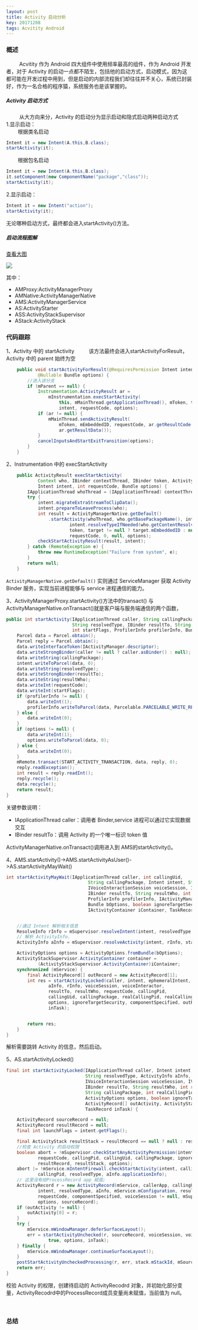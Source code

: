 ```yaml
---
layout: post
title: Activity 启动分析
key: 20171208
tags: Acvitity Android
---
```


### <i class="fa fa-rebel fa-1x" aria-hidden="true"></i>  概述
&nbsp;&nbsp;&nbsp;&nbsp;&nbsp;&nbsp;&nbsp;&nbsp;
Acvitity 作为 Android 四大组件中使用频率最高的组件，作为 Android 开发者，对于 Activity 的启动一点都不陌生，包括他的启动方式，启动模式，因为这都可能在开发过程中用到，但是启动的内部流程我们却往往并不关心，系统已封装好，作为一名合格的程序猿，系统服务也是该掌握的。
##### <i class="fa fa-star" aria-hidden="true"></i> Activity 启动方式
&nbsp;&nbsp;&nbsp;&nbsp;&nbsp;&nbsp;&nbsp;&nbsp;
从大方向来分，Activity 的启动分为显示启动和隐式启动两种启动方式<br>
1.显示启动：<br>
&nbsp;&nbsp;&nbsp;&nbsp;&nbsp;&nbsp;&nbsp;&nbsp;根据类名启动
```java
Intent it = new Intent(A.this,B.class);
startActivity(it);
```
&nbsp;&nbsp;&nbsp;&nbsp;&nbsp;&nbsp;&nbsp;&nbsp;根据包名启动
```java
Intent it = new Intent(A.this,B.class);
it.setComponent(new ComponentName("package","class"));
startActivity(it);
```
2.显示启动：<br>
```java
Intent it = new Intent("action");
startActivity(it);
```
无论哪种启动方式，最终都会进入startActivity()方法。
##### <i class="fa fa-star" aria-hidden="true"></i> 启动流程图解
[查看大图](www)

![](/assets/activitystart/startActivity.png)

其中：
 + AMProxy:ActivityManagerProxy
 + AMNative:ActivityManagerNative
 + AMS:ActivityManagerService
 + AS:ActivityStarter
 + ASS:ActivityStackSupervisor
 + AStack:ActivityStack

### <i class="fa fa-rebel fa-1x" aria-hidden="true"></i> 代码跟踪
1、Activity 中的 startActivity
&nbsp;&nbsp;&nbsp;&nbsp;&nbsp;&nbsp;&nbsp;&nbsp;
该方法最终会进入startActivityForResult，Activity 中的 parent 始终为空
```java
    public void startActivityForResult(@RequiresPermission Intent intent, int requestCode,
            @Nullable Bundle options) {
        //进入该分支
        if (mParent == null) {
            Instrumentation.ActivityResult ar =
                mInstrumentation.execStartActivity(
                    this, mMainThread.getApplicationThread(), mToken, this,
                    intent, requestCode, options);
            if (ar != null) {
                mMainThread.sendActivityResult(
                    mToken, mEmbeddedID, requestCode, ar.getResultCode(),
                    ar.getResultData());
            }
            cancelInputsAndStartExitTransition(options);
        }
    }
```
2、Instrumentation 中的 execStartActivity
```java
    public ActivityResult execStartActivity(
            Context who, IBinder contextThread, IBinder token, Activity target,
            Intent intent, int requestCode, Bundle options) {
        IApplicationThread whoThread = (IApplicationThread) contextThread;
        try {
            intent.migrateExtraStreamToClipData();
            intent.prepareToLeaveProcess(who);
            int result = ActivityManagerNative.getDefault()
                .startActivity(whoThread, who.getBasePackageName(), intent,
                        intent.resolveTypeIfNeeded(who.getContentResolver()),
                        token, target != null ? target.mEmbeddedID : null,
                        requestCode, 0, null, options);
            checkStartActivityResult(result, intent);
        } catch (RemoteException e) {
            throw new RuntimeException("Failure from system", e);
        }
        return null;
    }
```
`ActivityManagerNative.getDefault()` 实则通过 ServiceManager 获取 Activity Binder 服务，实现当前进程能够与 service 进程通信的能力。

3、ActivityManagerProxy.startActivity()方法中的transact() 与 ActivityManagerNative.onTransact()就是客户端与服务端通信的两个函数，
```java
public int startActivity(IApplicationThread caller, String callingPackage, Intent intent,
                         String resolvedType, IBinder resultTo, String resultWho, int requestCode,
                         int startFlags, ProfilerInfo profilerInfo, Bundle options) throws RemoteException {
    Parcel data = Parcel.obtain();
    Parcel reply = Parcel.obtain();
    data.writeInterfaceToken(IActivityManager.descriptor);
    data.writeStrongBinder(caller != null ? caller.asBinder() : null);
    data.writeString(callingPackage);
    intent.writeToParcel(data, 0);
    data.writeString(resolvedType);
    data.writeStrongBinder(resultTo);
    data.writeString(resultWho);
    data.writeInt(requestCode);
    data.writeInt(startFlags);
    if (profilerInfo != null) {
        data.writeInt(1);
        profilerInfo.writeToParcel(data, Parcelable.PARCELABLE_WRITE_RETURN_VALUE);
    } else {
        data.writeInt(0);
    }
    if (options != null) {
        data.writeInt(1);
        options.writeToParcel(data, 0);
    } else {
        data.writeInt(0);
    }
    mRemote.transact(START_ACTIVITY_TRANSACTION, data, reply, 0);
    reply.readException();
    int result = reply.readInt();
    reply.recycle();
    data.recycle();
    return result;
}
```
关键参数说明：
+ IApplicationThread caller：调用者 Binder,service 进程可以通过它实现数据交互
+ IBinder resultTo：调用 Activity 的一个唯一标识 token 值

ActivityManagerNative.onTransact()调用进入到 AMS的startActivity()。

4、AMS.startActivity()->AMS.startActivityAsUser()->AS.startActivityMayWait()
```java
int startActivityMayWait(IApplicationThread caller, int callingUid,
                               String callingPackage, Intent intent, String resolvedType,
                               IVoiceInteractionSession voiceSession, IVoiceInteractor voiceInteractor,
                               IBinder resultTo, String resultWho, int requestCode, int startFlags,
                               ProfilerInfo profilerInfo, IActivityManager.WaitResult outResult, Configuration config,
                               Bundle bOptions, boolean ignoreTargetSecurity, int userId,
                               IActivityContainer iContainer, TaskRecord inTask) {


    //通过 Intent 解析相关信息
    ResolveInfo rInfo = mSupervisor.resolveIntent(intent, resolvedType, userId);
    // 解析 ActivityInfo.
    ActivityInfo aInfo = mSupervisor.resolveActivity(intent, rInfo, startFlags, profilerInfo);

    ActivityOptions options = ActivityOptions.fromBundle(bOptions);
    ActivityStackSupervisor.ActivityContainer container =
            (ActivityStackSupervisor.ActivityContainer)iContainer;
    synchronized (mService) {
        final ActivityRecord[] outRecord = new ActivityRecord[1];
        int res = startActivityLocked(caller, intent, ephemeralIntent, resolvedType,
                aInfo, rInfo, voiceSession, voiceInteractor,
                resultTo, resultWho, requestCode, callingPid,
                callingUid, callingPackage, realCallingPid, realCallingUid, startFlags,
                options, ignoreTargetSecurity, componentSpecified, outRecord, container,
                inTask);


        return res;
    }
}
```
解析需要跳转 Activity 的信息，然后启动。

5、AS.startActivityLocked()
```java
final int startActivityLocked(IApplicationThread caller, Intent intent, Intent ephemeralIntent,
                              String resolvedType, ActivityInfo aInfo, ResolveInfo rInfo,
                              IVoiceInteractionSession voiceSession, IVoiceInteractor voiceInteractor,
                              IBinder resultTo, String resultWho, int requestCode, int callingPid, int callingUid,
                              String callingPackage, int realCallingPid, int realCallingUid, int startFlags,
                              ActivityOptions options, boolean ignoreTargetSecurity, boolean componentSpecified,
                              ActivityRecord[] outActivity, ActivityStackSupervisor.ActivityContainer container,
                              TaskRecord inTask) {

    ActivityRecord sourceRecord = null;
    ActivityRecord resultRecord = null;
    final int launchFlags = intent.getFlags();

    final ActivityStack resultStack = resultRecord == null ? null : resultRecord.task.stack;
    //检查 Activity 的启动权限
    boolean abort = !mSupervisor.checkStartAnyActivityPermission(intent, aInfo, resultWho,
            requestCode, callingPid, callingUid, callingPackage, ignoreTargetSecurity, callerApp,
            resultRecord, resultStack, options);
    abort |= !mService.mIntentFirewall.checkStartActivity(intent, callingUid,
            callingPid, resolvedType, aInfo.applicationInfo);
    // 这里没有给ProcessRecord app 赋值;
    ActivityRecord r = new ActivityRecord(mService, callerApp, callingUid, callingPackage,
            intent, resolvedType, aInfo, mService.mConfiguration, resultRecord, resultWho,
            requestCode, componentSpecified, voiceSession != null, mSupervisor, container,
            options, sourceRecord);
    if (outActivity != null) {
        outActivity[0] = r;
    }
    try {
        mService.mWindowManager.deferSurfaceLayout();
        err = startActivityUnchecked(r, sourceRecord, voiceSession, voiceInteractor, startFlags,
                true, options, inTask);
    } finally {
        mService.mWindowManager.continueSurfaceLayout();
    }
    postStartActivityUncheckedProcessing(r, err, stack.mStackId, mSourceRecord, mTargetStack);
    return err;
}
```
校验 Activity 的权限，创建待启动的 ActivityRecodrd 对象，并初始化部分变量，ActivityRecodrd中的ProcessRecord成员变量尚未赋值，当前值为 null。


&nbsp;&nbsp;&nbsp;&nbsp;&nbsp;&nbsp;&nbsp;&nbsp;
### <i class="fa fa-rebel fa-1x" aria-hidden="true"></i> 总结

